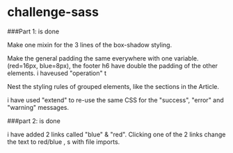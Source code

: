 # challenge-sass

###Part 1: is done

Make one mixin for the 3 lines of the box-shadow styling.

Make the general padding the same everywhere with one variable.
(red=16px, blue=8px), 
the footer h6 have double the padding of the other elements. i haveused  "operation" t

Nest the styling rules of grouped elements, like the sections in the Article.

i have used "extend" to re-use the same CSS for the "success", "error" and "warning" messages.

###part 2: is done

i have added 2 links called "blue" & "red".
Clicking one of the 2 links  change the text to red/blue , s with file imports.


